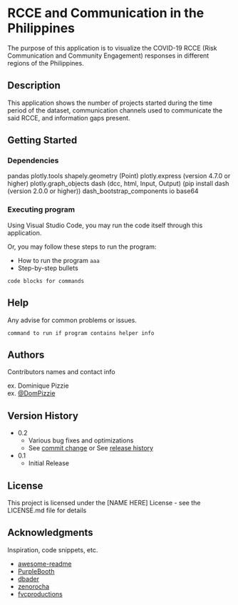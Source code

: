 # RCCE and Communication in the Philippines

The purpose of this application is to visualize the COVID-19 RCCE (Risk Communication and Community Engagement) responses in different regions of the Philippines. 

## Description

This application shows the number of projects started during the time period of the dataset, communication channels used to communicate the said RCCE, and information gaps present.

## Getting Started

### Dependencies

pandas
plotly.tools
shapely.geometry (Point)
plotly.express (version 4.7.0 or higher)
plotly.graph_objects
dash (dcc, html, Input, Output) (pip install dash (version 2.0.0 or higher))
dash_bootstrap_components
io
base64

### Executing program

Using Visual Studio Code, you may run the code itself through this application.

Or, you may follow these steps to run the program:
* How to run the program ```aaa ```
* Step-by-step bullets
```
code blocks for commands
```

## Help

Any advise for common problems or issues.
```
command to run if program contains helper info
```

## Authors

Contributors names and contact info

ex. Dominique Pizzie  
ex. [@DomPizzie](https://twitter.com/dompizzie)

## Version History

* 0.2
    * Various bug fixes and optimizations
    * See [commit change]() or See [release history]()
* 0.1
    * Initial Release

## License

This project is licensed under the [NAME HERE] License - see the LICENSE.md file for details

## Acknowledgments

Inspiration, code snippets, etc.
* [awesome-readme](https://github.com/matiassingers/awesome-readme)
* [PurpleBooth](https://gist.github.com/PurpleBooth/109311bb0361f32d87a2)
* [dbader](https://github.com/dbader/readme-template)
* [zenorocha](https://gist.github.com/zenorocha/4526327)
* [fvcproductions](https://gist.github.com/fvcproductions/1bfc2d4aecb01a834b46)
